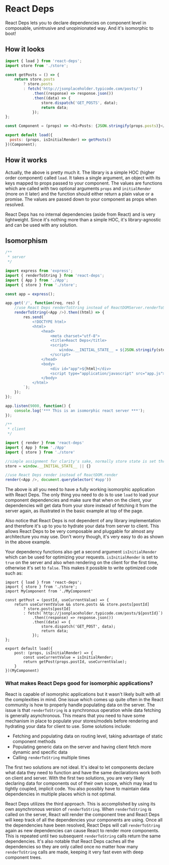 # React Deps
React Deps lets you to declare dependencies on component level in composable, unintrusive and unopinionated way. And it's isomorphic to boot!

## How it looks

```js
import { load } from 'react-deps';
import store from './store';

const getPosts = () => {
    return store.posts
        ? store.posts
        : fetch('http://jsonplaceholder.typicode.com/posts/')
            .then((response) => response.json())
            .then((data) => {
                store.dispatch('GET_POSTS', data);
                return data;
            });
};

const Component = (props) => <h1>Posts: {JSON.stringify(props.posts)}</h1>;

export default load({
  posts: (props, isInitialRender) => getPosts()
})(Component);
```

## How it works

Actually, the above is pretty much it. The library is a simple HOC (higher order component) called `load`. It takes a single argument, an object with its keys mapped to props passed to your component. The values are functions which are called with two optional arguments `props` and `initialRender` (more on it later) and the function should either return a plain value or a promise. The values are passed down to your component as props when resolved.

React Deps has no internal dependencies (aside from React) and is very lightweight. Since it's nothing more than a simple HOC, it's library-agnostic and can be used with any solution.

## Isomorphism

```js
/**
 * server
 */

import express from 'express';
import { renderToString } from 'react-deps';
import { App } from './App';
import { store } from './store';

const app = express();

app.get('/', function(req, res) {
    //use React Deps renderToString instead of ReactDOMServer.renderToString
    renderToString(<App />).then((html) => {
        res.send(`
            <!DOCTYPE html>
            <html>
                <head>
                    <meta charset="utf-8">
                    <title>React Deps</title>
                    <script>
                        window.__INITIAL_STATE__ = ${JSON.stringify(store.getState())}
                    </script>
                </head>
                <body>
                    <div id="app">${html}</div>
                    <script type="application/javascript" src="app.js"></script>
                </body>
            </html>
        `);
    });
});

app.listen(9000, function() {
    console.log('*** This is an isomorphic react server ***');
});
```

```js
/**
 * client
 */

import { render } from 'react-deps'
import { App } from './App'
import { store } from './store'

//simple assignment for clarity's sake, normally store state is set through its own API
store = window.__INITIAL_STATE__ || {}

//use React Deps render instead of ReactDOM.render
render(<App />, document.querySelector('#app'))
```

The above is all you need to have a fully working isomorphic application with React Deps. The only thing you need to do is to use `load` to load your component dependencies and make sure that when on the client, your dependencies will get data from your store instead of fetching it from the server again, as illustrated in the basic example at top of the page.

Also notice that React Deps is not dependent of any library implementation and therefore it's up to you to hydrate your data from server to client. This allows React Deps to be very composable and pluggable for almost any architecture you may use. Don't worry though, it's very easy to do as shown in the above example.

Your dependency functions also get a second argument `isInitialRender` which can be used for optimizing your requests. `isInitialRender` is set to `true` on the server and also when rendering on the client for the first time, otherwise it's set to `false`. This makes it possible to write optimized code such as:

```
import { load } from 'react-deps';
import { store } from './store';
import MyComponent from './MyComponent'

const getPost = (postId, useCurrentValue) => {
    return useCurrentValue && store.posts && store.posts[postId]
        ? store.posts[postId]
        : fetch(`http://jsonplaceholder.typicode.com/posts/${postId}`)
            .then((response) => response.json())
            .then((data) => {
                store.dispatch('GET_POST', data);
                return data;
            });
};

export default load({
    post: (props, isInitialRender) => {
        const useCurrentValue = isInitialRender;
        return getPost(props.postId, useCurrentValue);
    }
})(MyComponent)

```

### What makes React Deps good for isomorphic applications?

React is capable of isomorphic applications but it wasn't likely built with all the complexities in mind. One issue which comes up quite often in the React community is how to properly handle populating data on the server. The issue is that `renderToString` is a synchronous operation while data fetching is generally asynchronous. This means that you need to have some mechanism in place to populate your stores/models before rendering and hydrating your data for client to use. Some solutions include:

* Fetching and populating data on routing level, taking advantage of static component methods
* Populating generic data on the server and having client fetch more dynamic and specific data
* Calling `renderToString` multiple times

The first two solutions are not ideal. It's ideal to let components declare what data they need to function and have the same declarations work both on client and server. With the first two solutions, you are very likely declaring data for components out of their own scope, which may lead to tightly coupled, implicit code. You also possibly have to maintain data dependencies in multiple places which is not optimal.

React Deps utilizes the third approach. This is accomplished by using its own asynchronous version of `renderToString`. When `renderToString` is called on the server, React will render the component tree and React Deps will keep track of all the dependencies your components are using. Once all the dependencies have been resolved, React Deps will call `renderToString` again as new dependencies can cause React to render more components. This is repeated until two subsequent `renderToString` calls return the same dependencies. It's also notable that React Deps caches all the dependencies so they are only called once no matter how many `renderToString` calls are made, keeping it very fast even with deep component trees.